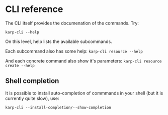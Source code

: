 # CLI reference

The CLI itself provides the documenation of the commands. Try:

`karp-cli --help`

On this level, help lists the available subcommands.

Each subcommand also has some help: `karp-cli resource --help`

And each concrete command also show it's parameters: `karp-cli resource create --help`

## Shell completion

It is possible to install auto-completion of commmands in your shell (but it is currently quite slow), use:

`karp-cli --install-completion/--show-completion`
